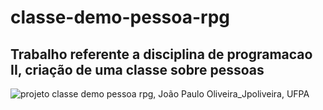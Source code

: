 
<!--- 
    João Paulo Oliveira
    JpOliveira
    Ciência da Computação
    Web Developer
    Desenvolvedor Web
    Front End
    UFPA
--->
# classe-demo-pessoa-rpg
## Trabalho referente a disciplina de programacao II, criação de uma classe sobre pessoas
<img src="https://user-images.githubusercontent.com/106454449/203544126-83713b88-d178-4f2b-bfe5-8ccb389abbdb.jpg" alt="projeto classe demo pessoa rpg, João Paulo Oliveira_Jpoliveira, UFPA">
<br>
